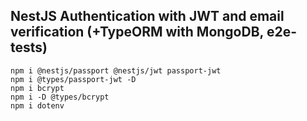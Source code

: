 ## NestJS Authentication with JWT and email verification (+TypeORM with MongoDB, e2e-tests) 

```
npm i @nestjs/passport @nestjs/jwt passport-jwt
npm i @types/passport-jwt -D
npm i bcrypt
npm i -D @types/bcrypt
npm i dotenv
```